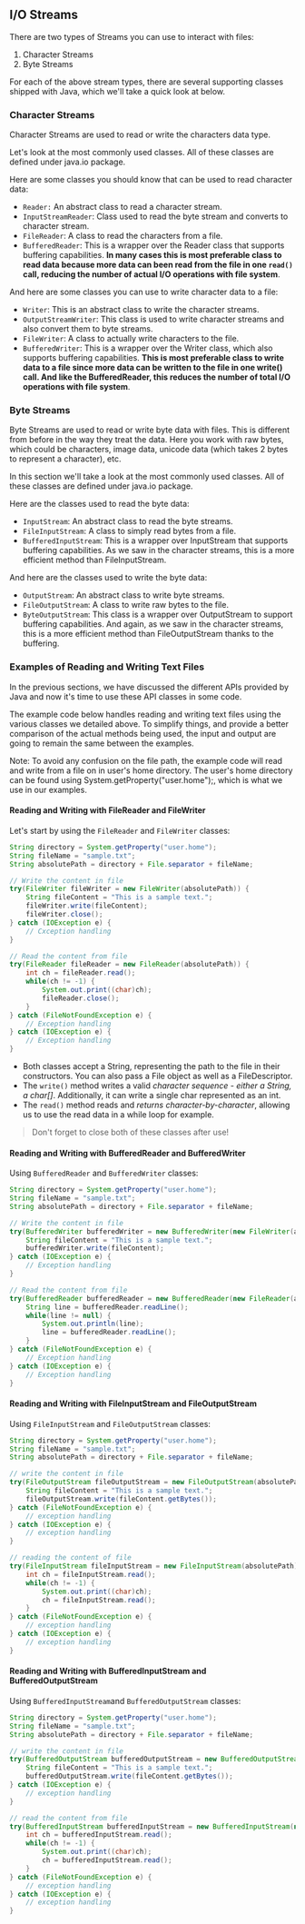 ## I/O Streams

There are two types of Streams you can use to interact with files:

1. Character Streams
2. Byte Streams

For each of the above stream types, there are several supporting classes shipped with Java, which we'll take a quick look at below.

### Character Streams

Character Streams are used to read or write the characters data type. 

Let's look at the most commonly used classes. All of these classes are defined under java.io package.

Here are some classes you should know that can be used to read character data:

* ``Reader:`` An abstract class to read a character stream.
* ``InputStreamReader``: Class used to read the byte stream and converts to character stream.
* ``FileReader``: A class to read the characters from a file.
* ``BufferedReader``: This is a wrapper over the Reader class that supports buffering capabilities. **In many cases this is most preferable class to read data because more data can been read from the file in one ``read()`` call, reducing the number of actual I/O operations with file system**.

And here are some classes you can use to write character data to a file:

* ``Writer``: This is an abstract class to write the character streams.
* ``OutputStreamWriter``: This class is used to write character streams and also convert them to byte streams.
* ``FileWriter``: A class to actually write characters to the file.
* ``BufferedWriter``: This is a wrapper over the Writer class, which also supports buffering capabilities. **This is most preferable class to write data to a file since more data can be written to the file in one write() call. And like the BufferedReader, this reduces the number of total I/O operations with file system**.

### Byte Streams

Byte Streams are used to read or write byte data with files. This is different from before in the way they treat the data. Here you work with raw bytes, which could be characters, image data, unicode data (which takes 2 bytes to represent a character), etc.

In this section we'll take a look at the most commonly used classes. All of these classes are defined under java.io package.

Here are the classes used to read the byte data:

* ``InputStream``: An abstract class to read the byte streams.
* ``FileInputStream``: A class to simply read bytes from a file.
* ``BufferedInputStream``: This is a wrapper over InputStream that supports buffering capabilities. As we saw in the character streams, this is a more efficient method than FileInputStream.

And here are the classes used to write the byte data:

* ``OutputStream``: An abstract class to write byte streams.
* ``FileOutputStream``: A class to write raw bytes to the file.
* ``ByteOutputStream``: This class is a wrapper over OutputStream to support buffering capabilities. And again, as we saw in the character streams, this is a more efficient method than FileOutputStream thanks to the buffering.

### Examples of Reading and Writing Text Files

In the previous sections, we have discussed the different APIs provided by Java and now it's time to use these API classes in some code.

The example code below handles reading and writing text files using the various classes we detailed above. To simplify things, and provide a better comparison of the actual methods being used, the input and output are going to remain the same between the examples.

Note: To avoid any confusion on the file path, the example code will read and write from a file on in user's home directory. The user's home directory can be found using System.getProperty("user.home");, which is what we use in our examples.

#### Reading and Writing with FileReader and FileWriter

Let's start by using the ``FileReader`` and ``FileWriter`` classes:

```java
String directory = System.getProperty("user.home");
String fileName = "sample.txt";
String absolutePath = directory + File.separator + fileName;

// Write the content in file 
try(FileWriter fileWriter = new FileWriter(absolutePath)) {
    String fileContent = "This is a sample text.";
    fileWriter.write(fileContent);
    fileWriter.close();
} catch (IOException e) {
    // Cxception handling
}

// Read the content from file
try(FileReader fileReader = new FileReader(absolutePath)) {
    int ch = fileReader.read();
    while(ch != -1) {
        System.out.print((char)ch);
        fileReader.close();
    }
} catch (FileNotFoundException e) {
    // Exception handling
} catch (IOException e) {
    // Exception handling
}
```

* Both classes accept a String, representing the path to the file in their constructors. You can also pass a File object as well as a FileDescriptor.
* The ``write()`` method writes a valid *character sequence - either a String, a char[]*. Additionally, it can write a single char represented as an int.
* The ``read()`` method reads and *returns character-by-character*, allowing us to use the read data in a while loop for example.

> Don't forget to close both of these classes after use!

#### Reading and Writing with BufferedReader and BufferedWriter

Using ``BufferedReader`` and ``BufferedWriter`` classes:
```java
String directory = System.getProperty("user.home");
String fileName = "sample.txt";
String absolutePath = directory + File.separator + fileName;

// Write the content in file 
try(BufferedWriter bufferedWriter = new BufferedWriter(new FileWriter(absolutePath))) {
    String fileContent = "This is a sample text.";
    bufferedWriter.write(fileContent);
} catch (IOException e) {
    // Exception handling
}

// Read the content from file
try(BufferedReader bufferedReader = new BufferedReader(new FileReader(absolutePath))) {
    String line = bufferedReader.readLine();
    while(line != null) {
        System.out.println(line);
        line = bufferedReader.readLine();
    }
} catch (FileNotFoundException e) {
    // Exception handling
} catch (IOException e) {
    // Exception handling
}
```
#### Reading and Writing with FileInputStream and FileOutputStream

Using ``FileInputStream`` and ``FileOutputStream`` classes:
```java
String directory = System.getProperty("user.home");
String fileName = "sample.txt";
String absolutePath = directory + File.separator + fileName;

// write the content in file 
try(FileOutputStream fileOutputStream = new FileOutputStream(absolutePath)) {
    String fileContent = "This is a sample text.";
    fileOutputStream.write(fileContent.getBytes());
} catch (FileNotFoundException e) {
    // exception handling
} catch (IOException e) {
    // exception handling
}

// reading the content of file
try(FileInputStream fileInputStream = new FileInputStream(absolutePath)) {
    int ch = fileInputStream.read();
    while(ch != -1) {
        System.out.print((char)ch);
        ch = fileInputStream.read();
    }
} catch (FileNotFoundException e) {
    // exception handling
} catch (IOException e) {
    // exception handling
}
```
#### Reading and Writing with BufferedInputStream and BufferedOutputStream

Using ``BufferedInputStream``and ``BufferedOutputStream`` classes:
```java
String directory = System.getProperty("user.home");
String fileName = "sample.txt";
String absolutePath = directory + File.separator + fileName;

// write the content in file 
try(BufferedOutputStream bufferedOutputStream = new BufferedOutputStream(new FileOutputStream(absolutePath))) {
    String fileContent = "This is a sample text.";
    bufferedOutputStream.write(fileContent.getBytes());
} catch (IOException e) {
    // exception handling
}

// read the content from file
try(BufferedInputStream bufferedInputStream = new BufferedInputStream(new FileInputStream(absolutePath))) {
    int ch = bufferedInputStream.read();
    while(ch != -1) {
        System.out.print((char)ch);
        ch = bufferedInputStream.read();
    }
} catch (FileNotFoundException e) {
    // exception handling
} catch (IOException e) {
    // exception handling
}
```